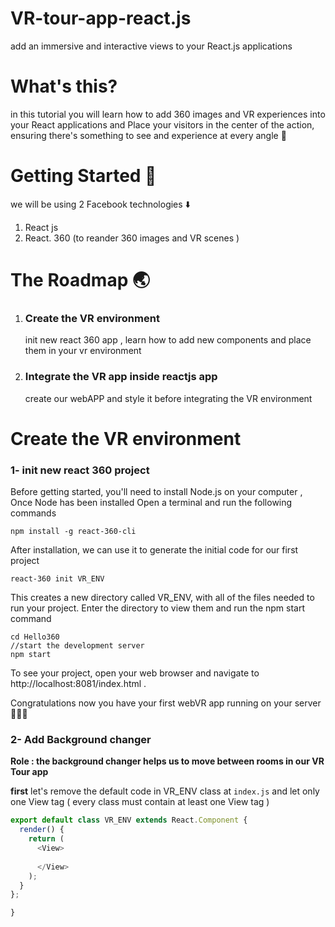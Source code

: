 # VR-tour-app-react.js
add an immersive and interactive views to your React.js applications
# What's this?
in this tutorial you will learn how to add 360 images and VR experiences into your React applications and Place your visitors in the center of the action, ensuring there's something to see and experience at every angle 📐
# Getting Started 💪
we will be using 2 Facebook technologies  ⬇️
 1. React js 
 2. React. 360 (to reander 360 images and VR scenes )
# The Roadmap 🌏
 1. ### Create the VR environment 
    init new react 360 app , learn how to add new components and place them in your vr environment 
 2. ### Integrate the VR app inside reactjs app 
    create our webAPP and style it before integrating the VR environment 
# Create the VR environment   
  ### 1- init new react 360 project
  Before getting started, you'll need to install Node.js on your computer , Once Node has been installed Open a terminal and run the following commands 

    npm install -g react-360-cli
   

After installation, we can use it to generate the initial code for our first project

    react-360 init VR_ENV
    
This creates a new directory called VR_ENV, with all of the files needed to run your project. Enter the directory to view them and run the npm start command 
    
    cd Hello360
    //start the development server
    npm start
To see your project, open your web browser and navigate to http://localhost:8081/index.html .
  
  Congratulations now you have your first webVR app running on your server 💪🥁🥁
### 2- Add Background changer 
**Role : the background changer helps us to move between rooms in our VR Tour app**

**first** let's remove the default code in VR_ENV class at `index.js` and let only one View tag ( every class must contain at least one View tag )
```javascript
export default class VR_ENV extends React.Component {
  render() {
    return (
      <View>
        
      </View>
    );
  }
};

}
```
     


